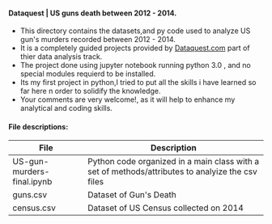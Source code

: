 #### Dataquest | US guns death between 2012 - 2014.
* This directory contains the datasets,and py code used to analyze US gun's murders recorded between 2012 - 2014.
* It is a completely guided projects provided by [Dataquest.com](https://www.dataquest.io/) part of thier data analysis track.
* The project done using jupyter notebook running python 3.0 , and no special modules requierd to be installed.
* Its my first project in python,I tried to put all the skills i have learned so far here n order to solidify the knowledge.
* Your comments are very welcome!, as it will help to enhance my analytical and coding skills.

#### File descriptions:

 File                           | Description   |
| ------------------------------| ------------- |
| US-gun-murders-final.ipynb    |Python code organized in a main class with a set of methods/attributes to analyize the csv files|
| guns.csv                      | Dataset of Gun's Death|
| census.csv                    | Dataset of US Census collected on 2014|
